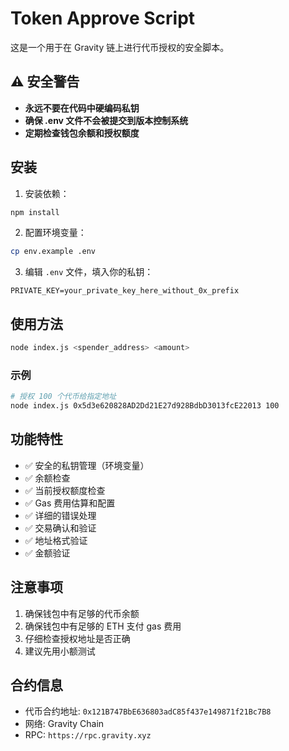 # Token Approve Script

这是一个用于在 Gravity 链上进行代币授权的安全脚本。

## ⚠️ 安全警告

- **永远不要在代码中硬编码私钥**
- **确保 .env 文件不会被提交到版本控制系统**
- **定期检查钱包余额和授权额度**

## 安装

1. 安装依赖：
```bash
npm install
```

2. 配置环境变量：
```bash
cp env.example .env
```

3. 编辑 `.env` 文件，填入你的私钥：
```
PRIVATE_KEY=your_private_key_here_without_0x_prefix
```

## 使用方法

```bash
node index.js <spender_address> <amount>
```

### 示例

```bash
# 授权 100 个代币给指定地址
node index.js 0x5d3e620828AD2Dd21E27d928BdbD3013fcE22013 100
```

## 功能特性

- ✅ 安全的私钥管理（环境变量）
- ✅ 余额检查
- ✅ 当前授权额度检查
- ✅ Gas 费用估算和配置
- ✅ 详细的错误处理
- ✅ 交易确认和验证
- ✅ 地址格式验证
- ✅ 金额验证

## 注意事项

1. 确保钱包中有足够的代币余额
2. 确保钱包中有足够的 ETH 支付 gas 费用
3. 仔细检查授权地址是否正确
4. 建议先用小额测试

## 合约信息

- 代币合约地址: `0x121B747BbE636803adC85f437e149871f21Bc7B8`
- 网络: Gravity Chain
- RPC: `https://rpc.gravity.xyz` 